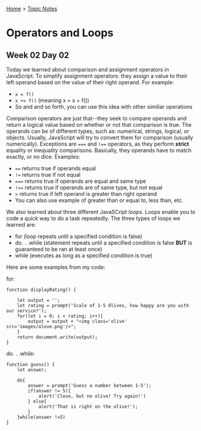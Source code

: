 [Home](README.md) > [Topic Notes](topicNotes.md)

# Operators and Loops

## Week 02 Day 02

Today we learned about comparison and assignment operators in JavaScript.
To simplify assignment operators: they assign a value to their left operand based on the value of their right operand.
For example:

- `x = f()`
- `x += f()` (meaning x = x + f())
-  So and and so forth, you can use this idea with other similiar operations

Comparison operators are just that--they seek to compare operands and return a logical value based on whether or not that comparison is true. 
The operands can be of different types, such as: numerical, strings, logical, or objects.
Usually, JavaScript will try to convert them for comparison (usually numerically).
Exceptions are `===` and `!==` operators, as they perform **strict** equality or inequality comparisons.
Basically, they operands have to match exactly, or no dice.
Examples:

- `==` returns true if operands equal
- `!=` returns true if not equal
- `===` returns true if operands are equal and same type
- `!==` returns true if operands are of same type, but not equal
- `>` returns true if left operand is greater than right operand
- You can also use example of greater than or equal to, less than, etc.

We also learned about three different JavaSCript *loops*.
Loops enable you to code a quick way to do a task repeatedly.
The three types of loops we learned are:

- for (loop repeats until a specified condition is false)
- do. . .while (statement repeats until a specified condition is false **BUT** is guaranteed to be ran at least once)
- while (executes as long as a specified condition is true)

Here are some examples from my code:

for:

```
function displayRating() {

    let output = '';
    let rating = prompt('Scale of 1-5 Olives, how happy are you with our service?');
    for(let i = 0; i < rating; i++){
        output = output + "<img class='olive' src='images/olove.png'/>";
    }
    return document.write(output);
}
```

do. . .while:
```
function guess() {
    let answer;

    do{
        answer = prompt('Guess a number between 1-5');
        if(answer != 5){
            alert('Close, but no olive! Try again!')
        } else{
            alert('That is right on the olive!');
        }
    }while(answer !=5)
}
```